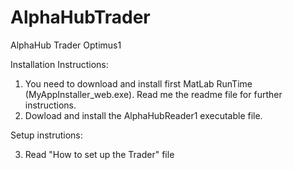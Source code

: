 # AlphaHubTrader
AlphaHub Trader Optimus1

Installation Instructions:

1) You need to download and install first MatLab RunTime (MyAppInstaller_web.exe). 
Read me the readme file for further instructions. 
2) Dowload and install the AlphaHubReader1 executable file. 

Setup instrutions:

3) Read "How to set up the Trader" file




